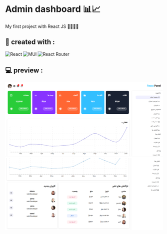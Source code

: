 # Admin dashboard 📊📈
My first project with React JS 👨‍🎓👨‍💻
<br>




<h2>🔧 created with : </h2>

<p align="center">
  
  ![React](https://img.shields.io/badge/react-%2320232a.svg?style=for-the-badge&logo=react&logoColor=%2361DAFB)
  ![MUI](https://img.shields.io/badge/MUI-%230081CB.svg?style=for-the-badge&logo=mui&logoColor=white)
  ![React Router](https://img.shields.io/badge/React_Router-CA4245?style=for-the-badge&logo=react-router&logoColor=white)
  
  
</p>


## 💻 preview :

![shopping link](https://github.com/parsa-vesali/React-cms/blob/main/panel-3.png)
![shopping link](https://github.com/parsa-vesali/React-cms/blob/main/panel-2.png)
